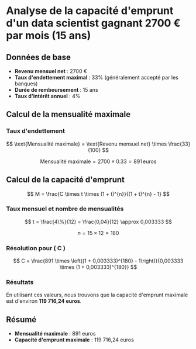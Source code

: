 # Analyse de la capacité d'emprunt d'un data scientist gagnant 2700 € par mois (15 ans)

## Données de base

- **Revenu mensuel net** : 2700 €
- **Taux d'endettement maximal** : 33% (généralement accepté par les banques)
- **Durée de remboursement** : 15 ans
- **Taux d'intérêt annuel** : 4%

## Calcul de la mensualité maximale

### Taux d'endettement

$$
\text{Mensualité maximale} = \text{Revenu mensuel net} \times \frac{33}{100}
$$

$$
\text{Mensualité maximale} = 2700 \times 0.33 = 891 \, \text{euros}
$$

## Calcul de la capacité d'emprunt

$$
M = \frac{C \times t \times (1 + t)^{n}}{(1 + t)^{n} - 1}
$$

### Taux mensuel et nombre de mensualités

$$
t = \frac{4\%}{12} = \frac{0,04}{12} \approx 0,003333
$$

$$
n = 15 \times 12 = 180
$$

### Résolution pour \( C \)

$$
C = \frac{891 \times \left((1 + 0,003333)^{180} - 1\right)}{0,003333 \times (1 + 0,003333)^{180}}
$$

### Résultats

En utilisant ces valeurs, nous trouvons que la capacité d'emprunt maximale est d'environ **119 716,24 euros**.

## Résumé

- **Mensualité maximale** : 891 euros
- **Capacité d'emprunt maximale** : 119 716,24 euros
